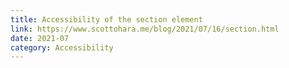 ```yaml
---
title: Accessibility of the section element
link: https://www.scottohara.me/blog/2021/07/16/section.html
date: 2021-07
category: Accessibility
---
```

